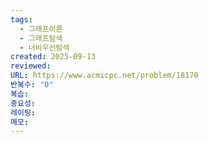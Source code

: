```yaml
---
tags:
  - 그래프이론
  - 그래프탐색
  - 너비우선탐색
created: 2025-09-13
reviewed:
URL: https://www.acmicpc.net/problem/18170
반복수: "0"
복습:
중요성:
레이팅:
메모:
---
```

